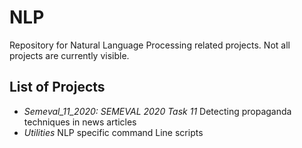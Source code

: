 # NLP 
Repository for Natural Language Processing related projects. Not all projects are currently visible.

## List of Projects 
* *Semeval\_11_2020: SEMEVAL 2020 Task 11*
  Detecting propaganda techniques in news articles
* *Utilities*
  NLP specific command Line scripts 
